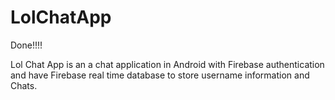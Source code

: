 # LolChatApp
Done!!!!

Lol Chat App is an a chat application in Android with Firebase authentication and have Firebase real time database to store username information and Chats.

